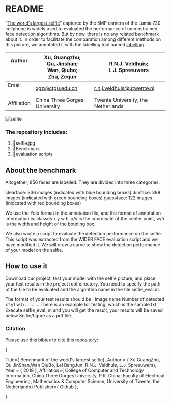 # README

“[The world’s largest selfie](https://www.gsmarena.com/nokia_lumia_730_captures_worlds_largest_selfie-news-10285.php)” captured by the 5MP camera of the Lumia 730 cellphone is widely used to evaluated the performance of unconstrained face detection algorithms. But by now, there is no any related benchmark about it. In order to facilitate the comparation among different methods on this picture, we annotated it with the labelling tool named [labelImg](https://pypi.org/project/labelImg/). 

| Author<br /><br /><br /> | Xu, Guangzhu;<br /> Qu, Jinshan; <br />Wan, Qiubo;<br /> Zhu, Zequn | R.N.J. Veldhuis;<br />L.J. Spreeuwers<br /> |
| ------------------------ | ------------------------------------------------------------ | ------------------------------------------- |
| Email<br /><br />        | xgz@ctgu.edu.cn                                              | r.n.j.veldhuis@utwente.nl                   |
| Affiliation              | China Three Gorges University                                | Twente University, the Netherlands          |

![selfie](D:\Git-rigan\selfieBenchmark\SelfieImg\selfie-benchmark.jpg)

### The repository includes:

1. selfie.jpg
2. Benchmark
3. evaluation scripts

## About the benchmark

Altogether, 856 faces are labelled. They are divided into three categories: 

clearface: 336 images (indicated with blue bounding boxes)
dimface:  398 images (indicated with green bounding boxes) 
guessface: 122 images (inidcated with red bounding boxes)

We use the Yolo format in the annotation file, and the format of annotation information is: classes x y w h, x/y is the coordinate of the center point, w/h is the width and height of the bouding box.

We also wrote a script to evaluate the detection performance on the selfie. This script was extracted from the WIDER FACE evaluation script and we have modified it. We will draw a curve to show the detection performance of your model on the selfie.

## How to use it

Download our project, test your model with the selfie picture, and place your test results in the project root directory. You need to specify the path of the file to be evaluated and the algorithm name in the file selfie_eval.m.

The format of your test results should be :
Image name
Number of detected
x1 y1 w h
…
…
…
There is an example for testing, which is the sample.txt.
Execute selfie_eval. m and you will get the result, your results will be saved below Selfie/figure as a pdf file.

### Citation

Please use this bibtex to cite this repository:

{

Title={ Benchmark of the world's largest selfie},
Author = { Xu GuangZhu, Qu JinShan,Wan QiuBo, Lei BangJun, R.N.J. Veldhuis, L.J. Spreeuwers},
Year = { 2019 },
Affiliation={ College of Computer and Technology Information, China Three Gorges University, P.R. China;
                   Faculty of Electrical Engineering, Mathematics & Computer Science, University of Twente, the Netherlands}
Publisher={ Github },

}

 


